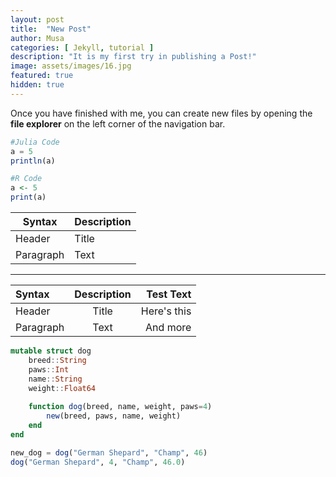 ```yaml
---
layout: post
title:  "New Post"
author: Musa
categories: [ Jekyll, tutorial ]
description: "It is my first try in publishing a Post!"
image: assets/images/16.jpg
featured: true
hidden: true
---
```


Once you have finished with me, you can create new files by opening the **file explorer** on the left corner of the navigation bar.

```julia
#Julia Code
a = 5
println(a)
```

```R
#R Code
a <- 5
print(a)
```



| Syntax      | Description |
| ----------- | ----------- |
| Header      | Title       |
| Paragraph   | Text        |

---

| Syntax      | Description | Test Text     |
| :---        |    :----:   |          ---: |
| Header      | Title       | Here's this   |
| Paragraph   | Text        | And more      |


```julia
mutable struct dog
	breed::String
	paws::Int
	name::String
	weight::Float64
           
	function dog(breed, name, weight, paws=4)
		new(breed, paws, name, weight)
	end
end

new_dog = dog("German Shepard", "Champ", 46)
dog("German Shepard", 4, "Champ", 46.0)
```

